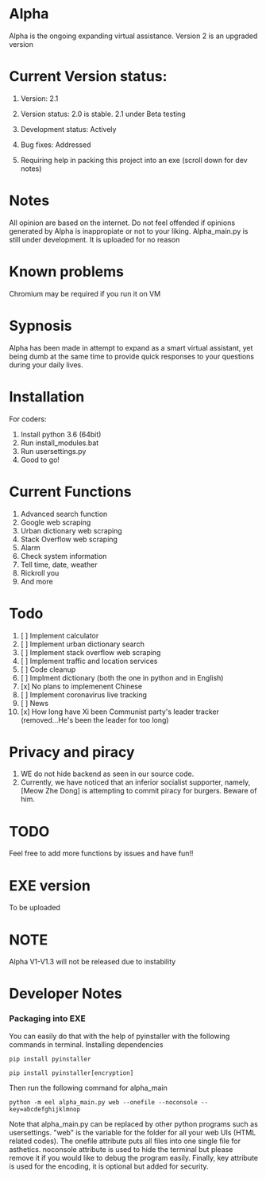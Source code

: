 # Alpha
Alpha is the ongoing expanding virtual assistance. Version 2 is an upgraded version

# Current Version status:
1. Version: 2.1

2. Version status: 2.0 is stable. 2.1 under Beta testing

3. Development status: Actively 

4. Bug fixes: Addressed

5. Requiring help in packing this project into an exe (scroll down for dev notes)
# Notes
All opinion are based on the internet. Do not feel offended if opinions generated by Alpha is inappropiate or not to your liking.
Alpha_main.py is still under development. It is uploaded for no reason

# Known problems
Chromium may be required if you run it on VM
# Sypnosis 

Alpha has been made in attempt to expand as a smart virtual assistant, yet being dumb at the same time to provide quick responses to your questions during your daily lives.

# Installation
For coders:
1. Install python 3.6 (64bit)
2. Run install_modules.bat
3. Run usersettings.py
4. Good to go!

# Current Functions
1. Advanced search function
2. Google web scraping
3. Urban dictionary web scraping
4. Stack Overflow web scraping
5. Alarm
6. Check system information
7. Tell time, date, weather
8. Rickroll you
9. And more

# Todo

1. [ ] Implement calculator
2. [ ] Implement urban dictionary search
3. [ ] Implement stack overflow web scraping
4. [ ] Implement traffic and location services
5. [ ] Code cleanup
6. [ ] Implment dictionary (both the one in python and in English)
7. [x] No plans to implemenent Chinese
8. [ ] Implement coronavirus live tracking
9. [ ] News
10. [x] How long have Xi been Communist party's leader tracker (removed...He's been the leader for too long)

# Privacy and piracy
1. WE do not hide backend as seen in our source code.
2. Currently, we have noticed that an inferior socialist supporter, namely, [Meow Zhe Dong] is attempting to commit piracy for burgers. Beware of him.

# TODO
Feel free to add more functions by issues and have fun!!


# EXE version
To be uploaded

# NOTE
Alpha V1-V1.3 will not be released due to instability


# Developer Notes

### Packaging into EXE 
You can easily do that with the help of pyinstaller with the following commands in terminal.
Installing dependencies
```
pip install pyinstaller
```

```
pip install pyinstaller[encryption]
```

Then run the following command for alpha_main
```
python -m eel alpha_main.py web --onefile --noconsole --key=abcdefghijklmnop
```
Note that alpha_main.py can be replaced by other python programs such as usersettings.
 "web" is the variable for the folder for all your web UIs (HTML related codes). 
 The onefile attribute puts all files into one single file for asthetics.
 noconsole attribute is used to hide the terminal but please remove it if you would like to debug the program easily. 
 Finally, key attribute is used for the encoding, it is optional but added for security.
